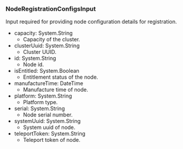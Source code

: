 ### NodeRegistrationConfigsInput
Input required for providing node configuration details for registration.

- capacity: System.String
  - Capacity of the cluster.
- clusterUuid: System.String
  - Cluster UUID.
- id: System.String
  - Node id.
- isEntitled: System.Boolean
  - Entitlement status of the node.
- manufactureTime: DateTime
  - Manufacture time of node.
- platform: System.String
  - Platform type.
- serial: System.String
  - Node serial number.
- systemUuid: System.String
  - System uuid of node.
- teleportToken: System.String
  - Teleport token of node.
